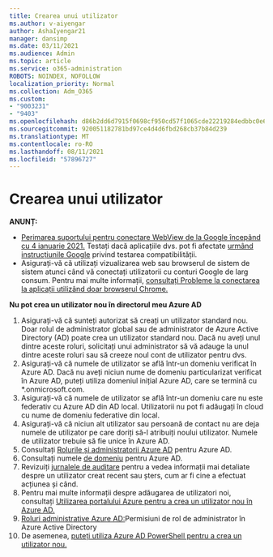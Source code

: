 ```yaml
---
title: Crearea unui utilizator
ms.author: v-aiyengar
author: AshaIyengar21
manager: dansimp
ms.date: 03/11/2021
ms.audience: Admin
ms.topic: article
ms.service: o365-administration
ROBOTS: NOINDEX, NOFOLLOW
localization_priority: Normal
ms.collection: Adm_O365
ms.custom:
- "9003231"
- "9403"
ms.openlocfilehash: d86b2dd6d7915f0698cf950cd57f1065cde22219284edbbc0e64f3a5e69ff252
ms.sourcegitcommit: 920051182781bd97ce4d4d6fbd268cb37b84d239
ms.translationtype: MT
ms.contentlocale: ro-RO
ms.lasthandoff: 08/11/2021
ms.locfileid: "57896727"
---
```

# <a name="create-user"></a>Crearea unui utilizator

**ANUNȚ:**

- [Perimarea suportului pentru conectare WebView de la Google începând cu 4 ianuarie 2021.](https://docs.microsoft.com/azure/active-directory/external-identities/google-federation#deprecation-of-webview-sign-in-support) Testați dacă aplicațiile dvs. pot fi afectate [urmând instrucțiunile Google](https://go.microsoft.com/fwlink/?linkid=2157323) privind testarea compatibilității.
- Asigurați-vă că utilizați vizualizarea web sau browserul de sistem de sistem atunci când vă conectați utilizatorii cu conturi Google de larg consum. Pentru mai multe informații, [consultați Probleme la conectarea la aplicații utilizând doar browserul Chrome.](https://docs.microsoft.com/office365/troubleshoot/miscellaneous/chrome-behavior-affects-applications)

**Nu pot crea un utilizator nou în directorul meu Azure AD**

1. Asigurați-vă că sunteți autorizat să creați un utilizator standard nou. Doar rolul de administrator global sau de administrator de Azure Active Directory (AD) poate crea un utilizator standard nou. Dacă nu aveți unul dintre aceste roluri, solicitați unui administrator să vă adauge la unul dintre aceste roluri sau să creeze noul cont de utilizator pentru dvs.
1. Asigurați-vă că numele de utilizator se află într-un domeniu verificat în Azure AD. Dacă nu aveți niciun nume de domeniu particularizat verificat în Azure AD, puteți utiliza domeniul inițial Azure AD, care se termină cu *.onmicrosoft.com.
1. Asigurați-vă că numele de utilizator se află într-un domeniu care nu este federativ cu Azure AD din AD local. Utilizatorii nu pot fi adăugați în cloud cu nume de domeniu federative din local.
1. Asigurați-vă că niciun alt utilizator sau persoană de contact nu are deja numele de utilizator pe care doriți să-l atribuiți noului utilizator. Numele de utilizator trebuie să fie unice în Azure AD.
1. Consultați [Rolurile și administratorii Azure AD](https://portal.azure.com/#blade/Microsoft_AAD_IAM/ActiveDirectoryMenuBlade/RolesAndAdministrators) pentru Azure AD.
1. Consultați numele [de domeniu](https://portal.azure.com/#blade/Microsoft_AAD_IAM/ActiveDirectoryMenuBlade/RolesAndAdministrators) pentru Azure AD.
1. Revizuiți [jurnalele de auditare](https://portal.azure.com/#blade/Microsoft_AAD_IAM/ActiveDirectoryMenuBlade/RolesAndAdministrators) pentru a vedea informații mai detaliate despre un utilizator creat recent sau șters, cum ar fi cine a efectuat acțiunea și când.
1. Pentru mai multe informații despre adăugarea de utilizatori noi, consultați [Utilizarea portalului Azure pentru a crea un utilizator nou în Azure AD.](https://docs.microsoft.com/azure/active-directory/active-directory-users-create-azure-portal)
1. [Roluri administrative Azure AD:](https://docs.microsoft.com/azure/active-directory/active-directory-assign-admin-roles)Permisiuni de rol de administrator în Azure Active Directory
1. De asemenea, [puteți utiliza Azure AD PowerShell pentru a crea un utilizator nou.](https://docs.microsoft.com/powershell/module/azuread/new-azureaduser?view=azureadps-2.0)
